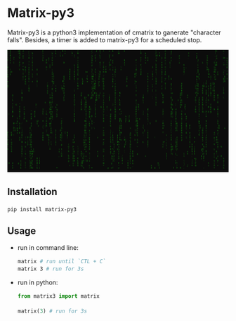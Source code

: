 # Matrix-py3

Matrix-py3 is a python3 implementation of cmatrix to ganerate "character falls". Besides, a timer is added to matrix-py3 for a scheduled stop.

![screenshot](src/matrix.png)

## Installation

`pip install matrix-py3`

## Usage

+ run in command line:

  ```bash
  matrix # run until `CTL + C`
  matrix 3 # run for 3s
  ```
+ run in python:

  ```python
  from matrix3 import matrix

  matrix(3) # run for 3s
  ```
